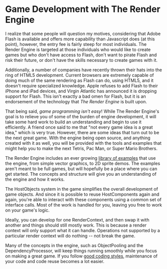 # Game Development with The Render Engine #

I realize that some people will question my motives, considering that Adobe Flash is available and offers more capability than Javascript does (at this point), however, the entry fee is fairly steep for most individuals.  The Render Engine is targeted at those individuals who would like to create games but who don't have access to Flash, don't want to pirate Flash and risk their future, or don't have the skills necessary to create games with it.

Additionally, a number of companies have recently thrown their hats into the ring of HTML5 development.  Current browsers are extremely capable of doing much of the same rendering as Flash can do, using HTML5, and it doesn't require specialized knowledge.  Apple refuses to add Flash to their iPhone and iPad devices, and Virgin Atlantic has announced it is dropping support for Flash.  This isn't exactly a bad omen for Flash, but it is an endorsement of the technology that _The Render Engine_ is built upon.

That being said, _game programming isn't easy_!  While The Render Engine's goal is to relieve you of some of the burden of engine development, it will take some hard work to build an understanding and begin to use it efficiently.  A friend once said to me that "not every game idea is a great idea," which is very true.  However, there are some ideas that turn out to be the next great game.  With the engine being open source, and anything created with it as well, you will be provided with the tools and examples that might help you to make the next Tetris, Pac Man, or Super Mario Brothers.

The Render Engine includes an ever growing [library of examples](EngineExamples.md) that use the engine, from simple vector graphics, to 2D sprite demos.  The examples aren't meant to be full games, but will hopefully be a place where you can get started.  The concepts and structure will give you an understanding of the engine and how it works.

The HostObjects system in the game simplifies the overall development of game objects.  And since it is possible to reuse HostComponents again and again, you're able to interact with these components using a common set of interface calls.  Most of the work is handled for you, leaving you free to work on your game's logic.

Ideally, you can develop for one RenderContext, and then swap it with another and things should still mostly work.  This is because a render context will only support what it can handle.  Operations not supported by a particular render context will do nothing -- not break the game.

Many of the concepts in the engine, such as ObjectPooling and the DependencyProcessor, will keep things running smoothly while you focus on making a great game.  If you follow [good coding styles](EngineCodingStyle.md), maintenance of your code and code reuse becomes a lot easier.